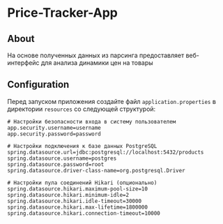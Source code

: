 ﻿# Price-Tracker-App

## About
На основе полученных данных из парсинга предоставляет веб-интерфейс для анализа динамики цен на товары

## Configuration
Перед запуском приложения создайте файл `application.properties` в директории `resources` со следующей структурой:

```properties
# Настройки безопасности входа в систему пользователем
app.security.username=username
app.security.password=password

# Настройки подключения к базе данных PostgreSQL
spring.datasource.url=jdbc:postgresql://localhost:5432/products
spring.datasource.username=postgres
spring.datasource.password=root
spring.datasource.driver-class-name=org.postgresql.Driver

# Настройки пула соединений Hikari (опционально)
spring.datasource.hikari.maximum-pool-size=10
spring.datasource.hikari.minimum-idle=2
spring.datasource.hikari.idle-timeout=30000
spring.datasource.hikari.max-lifetime=1800000
spring.datasource.hikari.connection-timeout=10000
```